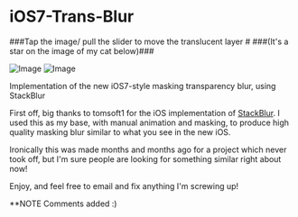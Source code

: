 iOS7-Trans-Blur
===============

###Tap the image/ pull the slider to move the translucent layer #
###(It's a star on the image of my cat below)###

![Image](http://i.imgur.com/5KoXuCS.png&raw=true)
![Image](http://i.imgur.com/m4ksCKo.png&raw=true)

Implementation of the new iOS7-style masking transparency blur, using StackBlur

First off, big thanks to tomsoft1 for the iOS implementation of [StackBlur](https://github.com/tomsoft1/StackBluriOS).
I used this as my base, with manual animation and masking, to produce high quality masking blur similar to what you see in the new iOS.

Ironically this was made months and months ago for a project which never took off, but I'm sure people are looking for something similar right about now!

Enjoy, and feel free to email and fix anything I'm screwing up!

**NOTE
Comments added :)
